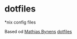 dotfiles
========

*nix config files

Based od [Mathias Bynens](https://github.com/mathiasbynens)  [dotfiles](https://github.com/mathiasbynens/dotfiles)
